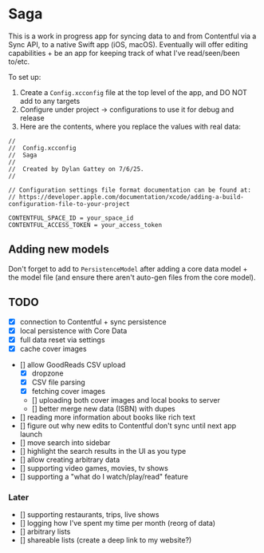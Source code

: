 # Saga

This is a work in progress app for syncing data to and from Contentful via a Sync API, to a native Swift app (iOS, macOS). Eventually will offer editing capabilities + be an app for keeping track of what I've read/seen/been to/etc.

To set up:
1. Create a `Config.xcconfig` file at the top level of the app, and DO NOT add to any targets
2. Configure under project -> configurations to use it for debug and release
3. Here are the contents, where you replace the values with real data:
```
//
//  Config.xcconfig
//  Saga
//
//  Created by Dylan Gattey on 7/6/25.
//

// Configuration settings file format documentation can be found at:
// https://developer.apple.com/documentation/xcode/adding-a-build-configuration-file-to-your-project

CONTENTFUL_SPACE_ID = your_space_id
CONTENTFUL_ACCESS_TOKEN = your_access_token
```

## Adding new models
Don't forget to add to `PersistenceModel` after adding a core data model + the model file (and ensure there aren't auto-gen files from the core model).

## TODO
- [x] connection to Contentful + sync persistence
- [x] local persistence with Core Data
- [x] full data reset via settings
- [x] cache cover images
- [] allow GoodReads CSV upload
    - [x] dropzone
    - [x] CSV file parsing
    - [x] fetching cover images
    - [] uploading both cover images and local books to server
    - [] better merge new data (ISBN) with dupes
- [] reading more information about books like rich text
- [] figure out why new edits to Contentful don't sync until next app launch
- [] move search into sidebar
- [] highlight the search results in the UI as you type
- [] allow creating arbitrary data
- [] supporting video games, movies, tv shows
- [] supporting a "what do I watch/play/read" feature

### Later
- [] supporting restaurants, trips, live shows
- [] logging how I've spent my time per month (reorg of data)
- [] arbitrary lists
- [] shareable lists (create a deep link to my website?)

